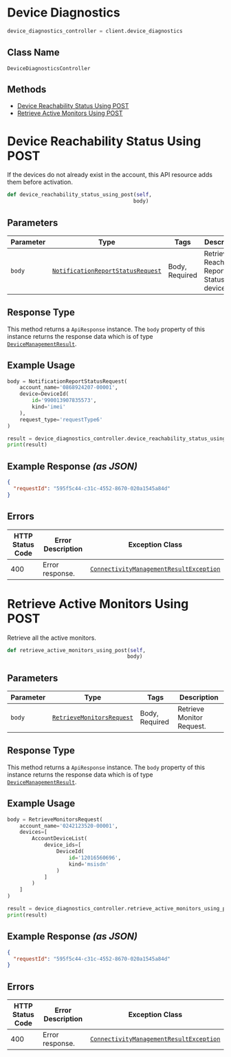 # Device Diagnostics

```python
device_diagnostics_controller = client.device_diagnostics
```

## Class Name

`DeviceDiagnosticsController`

## Methods

* [Device Reachability Status Using POST](../../doc/controllers/device-diagnostics.md#device-reachability-status-using-post)
* [Retrieve Active Monitors Using POST](../../doc/controllers/device-diagnostics.md#retrieve-active-monitors-using-post)


# Device Reachability Status Using POST

If the devices do not already exist in the account, this API resource adds them before activation.

```python
def device_reachability_status_using_post(self,
                                         body)
```

## Parameters

| Parameter | Type | Tags | Description |
|  --- | --- | --- | --- |
| `body` | [`NotificationReportStatusRequest`](../../doc/models/notification-report-status-request.md) | Body, Required | Retrieve Reachability Report Status for a device. |

## Response Type

This method returns a `ApiResponse` instance. The `body` property of this instance returns the response data which is of type [`DeviceManagementResult`](../../doc/models/device-management-result.md).

## Example Usage

```python
body = NotificationReportStatusRequest(
    account_name='0868924207-00001',
    device=DeviceId(
        id='990013907835573',
        kind='imei'
    ),
    request_type='requestType6'
)

result = device_diagnostics_controller.device_reachability_status_using_post(body)
print(result)
```

## Example Response *(as JSON)*

```json
{
  "requestId": "595f5c44-c31c-4552-8670-020a1545a84d"
}
```

## Errors

| HTTP Status Code | Error Description | Exception Class |
|  --- | --- | --- |
| 400 | Error response. | [`ConnectivityManagementResultException`](../../doc/models/connectivity-management-result-exception.md) |


# Retrieve Active Monitors Using POST

Retrieve all the active monitors.

```python
def retrieve_active_monitors_using_post(self,
                                       body)
```

## Parameters

| Parameter | Type | Tags | Description |
|  --- | --- | --- | --- |
| `body` | [`RetrieveMonitorsRequest`](../../doc/models/retrieve-monitors-request.md) | Body, Required | Retrieve Monitor Request. |

## Response Type

This method returns a `ApiResponse` instance. The `body` property of this instance returns the response data which is of type [`DeviceManagementResult`](../../doc/models/device-management-result.md).

## Example Usage

```python
body = RetrieveMonitorsRequest(
    account_name='0242123520-00001',
    devices=[
        AccountDeviceList(
            device_ids=[
                DeviceId(
                    id='12016560696',
                    kind='msisdn'
                )
            ]
        )
    ]
)

result = device_diagnostics_controller.retrieve_active_monitors_using_post(body)
print(result)
```

## Example Response *(as JSON)*

```json
{
  "requestId": "595f5c44-c31c-4552-8670-020a1545a84d"
}
```

## Errors

| HTTP Status Code | Error Description | Exception Class |
|  --- | --- | --- |
| 400 | Error response. | [`ConnectivityManagementResultException`](../../doc/models/connectivity-management-result-exception.md) |


